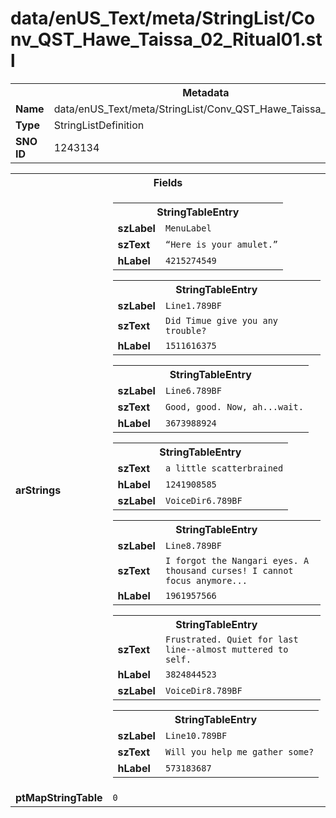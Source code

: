 <h1>data/enUS_Text/meta/StringList/Conv_QST_Hawe_Taissa_02_Ritual01.stl</h1><table><tr><th colspan="100%">Metadata</th></tr><tr><td><b>Name</b></td><td>data/enUS_Text/meta/StringList/Conv_QST_Hawe_Taissa_02_Ritual01.stl</td></tr><tr><td><b>Type</b></td><td>StringListDefinition</td></tr><tr><td><b>SNO ID</b></td><td>1243134</td></tr></table>

<table><tr><th colspan="100%">Fields</th></tr><tr><td><b>arStrings</b></td><td><table><tr><th colspan="100%">StringTableEntry</th></tr><tr><td><b>szLabel</b></td><td><code>MenuLabel</code></td></tr><tr><td><b>szText</b></td><td><code>“Here is your amulet.”</code></td></tr><tr><td><b>hLabel</b></td><td><code>4215274549</code></td></tr></table>


<table><tr><th colspan="100%">StringTableEntry</th></tr><tr><td><b>szLabel</b></td><td><code>Line1.789BF</code></td></tr><tr><td><b>szText</b></td><td><code>Did Timue give you any trouble?</code></td></tr><tr><td><b>hLabel</b></td><td><code>1511616375</code></td></tr></table>


<table><tr><th colspan="100%">StringTableEntry</th></tr><tr><td><b>szLabel</b></td><td><code>Line6.789BF</code></td></tr><tr><td><b>szText</b></td><td><code>Good, good. Now, ah...wait.</code></td></tr><tr><td><b>hLabel</b></td><td><code>3673988924</code></td></tr></table>


<table><tr><th colspan="100%">StringTableEntry</th></tr><tr><td><b>szText</b></td><td><code>a little scatterbrained</code></td></tr><tr><td><b>hLabel</b></td><td><code>1241908585</code></td></tr><tr><td><b>szLabel</b></td><td><code>VoiceDir6.789BF</code></td></tr></table>


<table><tr><th colspan="100%">StringTableEntry</th></tr><tr><td><b>szLabel</b></td><td><code>Line8.789BF</code></td></tr><tr><td><b>szText</b></td><td><code>I forgot the Nangari eyes. A thousand curses! I cannot focus anymore...</code></td></tr><tr><td><b>hLabel</b></td><td><code>1961957566</code></td></tr></table>


<table><tr><th colspan="100%">StringTableEntry</th></tr><tr><td><b>szText</b></td><td><code>Frustrated. Quiet for last line--almost muttered to self.</code></td></tr><tr><td><b>hLabel</b></td><td><code>3824844523</code></td></tr><tr><td><b>szLabel</b></td><td><code>VoiceDir8.789BF</code></td></tr></table>


<table><tr><th colspan="100%">StringTableEntry</th></tr><tr><td><b>szLabel</b></td><td><code>Line10.789BF</code></td></tr><tr><td><b>szText</b></td><td><code>Will you help me gather some?</code></td></tr><tr><td><b>hLabel</b></td><td><code>573183687</code></td></tr></table>


</td></tr><tr><td><b>ptMapStringTable</b></td><td><code>0</code></td></tr></table>

